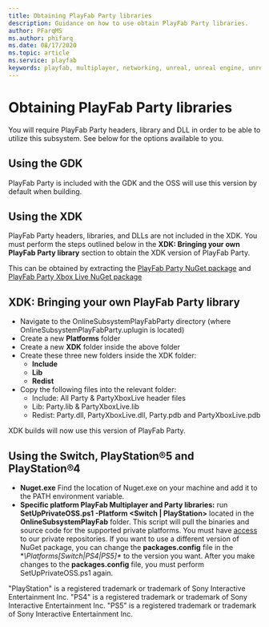 ```yaml
---
title: Obtaining PlayFab Party libraries
description: Guidance on how to use obtain PlayFab Party libraries.
author: PFarqMS
ms.author: phifarq
ms.date: 08/17/2020
ms.topic: article
ms.service: playfab
keywords: playfab, multiplayer, networking, unreal, unreal engine, unreal engine 4, unreal engine 5, middleware
---
```


# Obtaining PlayFab Party libraries

You will require PlayFab Party headers, library and DLL in order to be able to utilize this subsystem. See below for the options available to you.

## Using the GDK
PlayFab Party is included with the GDK and the OSS will use this version by default when building.

## Using the XDK
PlayFab Party headers, libraries, and DLLs are not included in the XDK. You must perform the steps outlined below in the **XDK: Bringing your own PlayFab Party library** section to obtain the XDK version of PlayFab Party.

This can be obtained by extracting the [PlayFab Party NuGet package](https://www.nuget.org/packages/Microsoft.PlayFab.PlayFabParty.Cpp.XboxOneXDK/) and [PlayFab Party Xbox Live NuGet package](https://www.nuget.org/packages/Microsoft.PlayFab.PlayFabPartyXboxLive.Cpp.XboxOneXDK/)

## XDK: Bringing your own PlayFab Party library
 - Navigate to the OnlineSubsystemPlayFabParty directory (where OnlineSubsystemPlayFabParty.uplugin is located)
- Create a new **Platforms** folder
- Create a new **XDK** folder inside the above folder
- Create these three new folders inside the XDK folder:
    - **Include**
    - **Lib**
    - **Redist**
- Copy the following files into the relevant folder:
    - Include: All Party & PartyXboxLive header files
    - Lib: Party.lib & PartyXboxLive.lib
    - Redist: Party.dll, PartyXboxLive.dll, Party.pdb and PartyXboxLive.pdb

XDK builds will now use this version of PlayFab Party.

## Using the Switch, PlayStation®5 and PlayStation®4
* **Nuget.exe** Find the location of Nuget.exe on your machine and add it to the PATH environment variable.
* **Specific platform PlayFab Multiplayer and Party libraries:** run **SetUpPrivateOSS.ps1 -Platform <Switch | PlayStation>** located in the **OnlineSubsystemPlayFab** folder. This script will pull the binaries and source code for the supported private platforms. You must have [access](request-access-for-sdks-samples.md) to our private repositories.
If you want to use a different version of NuGet package, you can change the **packages.config** file in the **\Platforms\[Switch|PS4|PS5]\** to the version you want. After you make changes to the **packages.config** file, you must perform SetUpPrivateOSS.ps1 again.

"PlayStation" is a registered trademark or trademark of Sony Interactive Entertainment Inc.
"PS4" is a registered trademark or trademark of Sony Interactive Entertainment Inc.
"PS5" is a registered trademark or trademark of Sony Interactive Entertainment Inc.
